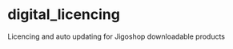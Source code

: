 digital_licencing
=================

Licencing and auto updating for Jigoshop downloadable products
